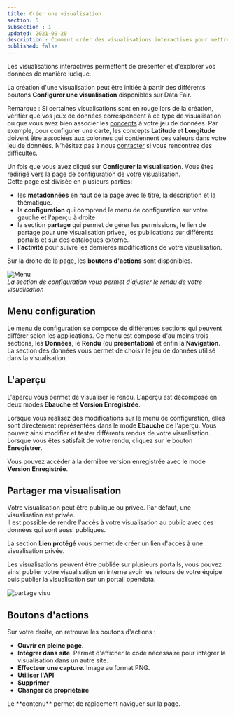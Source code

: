 ```yaml
---
title: Créer une visualisation
section: 5
subsection : 1
updated: 2021-09-20
description : Comment créer des visualisations interactives pour mettre en valeur ses données
published: false
---
```

Les visualisations interactives permettent de présenter et d'explorer vos données de manière ludique.   

La création d'une visualisation peut être initiée à partir des différents boutons **Configurer une visualisation** disponibles sur Data Fair.

Remarque : Si certaines visualisations sont en rouge lors de la création, vérifier que vos jeux de données correspondent à ce type de visualisation ou que vous avez bien associer les [concepts](./user-guide/concept) à votre jeu de données. Par exemple, pour configurer une carte, les concepts **Latitude** et **Longitude** doivent être associées aux colonnes qui contiennent ces valeurs dans votre jeu de données. N’hésitez pas à nous [contacter](https://koumoul.com/contact) si vous rencontrez des difficultés.

Un fois que vous avez cliqué sur **Configurer la visualisation**. Vous êtes redirigé vers la page de configuration de votre visualisation.  
Cette page est divisée en plusieurs parties:  

* les **metadonnées** en haut de la page avec le titre, la description et la thématique.
* la **configuration** qui comprend le menu de configuration sur votre gauche et l'aperçu à droite
* la section **partage** qui permet de gérer les permissions, le lien de partage pour une visualisation privée, les publications sur différents portails et sur des catalogues externe.
* l'**activité** pour suivre les dernières modifications de votre visualisation.
<p>
</p>

Sur la droite de la page, les **boutons d'actions** sont disponibles.

![Menu](./images/user-guide/add-reuse-config.jpg)  
*La section de configuration vous permet d'ajuster le rendu de votre visualisation*


## Menu configuration

Le menu de configuration se compose de différentes sections qui peuvent différer selon les applications.
Ce menu est composé d'au moins trois sections, les **Données**, le **Rendu** (ou **présentation**) et enfin la **Navigation**.  
La section des données vous permet de choisir le jeu de données utilisé dans la visualisation.  

## L'aperçu

L'aperçu vous permet de visualiser le rendu. L'aperçu est décomposé en deux modes **Ebauche** et **Version Enregistrée**.

Lorsque vous réalisez des modifications sur le menu de configuration, elles sont directement représentées dans le mode **Ebauche** de l'aperçu. Vous pouvez ainsi modifier et tester différents rendus de votre visualisation. Lorsque vous êtes satisfait de votre rendu, cliquez sur le bouton **Enregistrer**.

Vous pouvez accéder à la dernière version enregistrée avec le mode **Version Enregistrée**.

## Partager ma visualisation

Votre visualisation peut être publique ou privée. Par défaut, une visualisation est privée.  
Il est possible de rendre l'accès à votre visualisation au public avec des données qui sont aussi publiques.  

La section **Lien protégé** vous permet de créer un lien d'accès à une visualisation privée.  

Les visualisations peuvent être publiée sur plusieurs portails, vous pouvez ainsi publier votre visualisation en interne avoir les retours de votre équipe puis publier la visualisation sur un portail opendata.

![partage visu](./images/user-guide/visu-partage.jpg)  


## Boutons d'actions

Sur votre droite, on retrouve les boutons d'actions :
* **Ouvrir en pleine page**.
* **Intégrer dans site**. Permet d'afficher le code nécessaire pour intégrer la visualisation dans un autre site.
* **Effecteur une capture**. Image au format PNG.
* **Utiliser l'API**
* **Supprimer**
* **Changer de propriétaire**  
<p>
</p>
Le **contenu** permet de rapidement naviguer sur la page.
